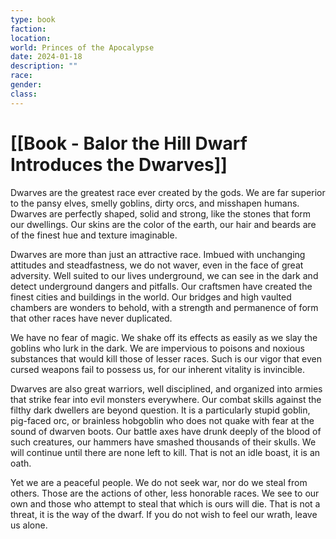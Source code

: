```yaml
---
type: book
faction: 
location: 
world: Princes of the Apocalypse
date: 2024-01-18
description: ""
race: 
gender: 
class:
---
```

# [[Book - Balor the Hill Dwarf Introduces the Dwarves]]

Dwarves are the greatest race ever created by the gods. We are far superior to the pansy elves, smelly goblins, dirty orcs, and misshapen humans. Dwarves are perfectly shaped, solid and strong, like the stones that form our dwellings. Our skins are the color of the earth, our hair and beards are of the finest hue and texture imaginable.

Dwarves are more than just an attractive race. Imbued with unchanging attitudes and steadfastness, we do not waver, even in the face of great adversity. Well suited to our lives underground, we can see in the dark and detect underground dangers and pitfalls. Our craftsmen have created the finest cities and buildings in the world. Our bridges and high vaulted chambers are wonders to behold, with a strength and permanence of form that other races have never duplicated.

We have no fear of magic. We shake off its effects as easily as we slay the goblins who lurk in the dark. We are impervious to poisons and noxious substances that would kill those of lesser races. Such is our vigor that even cursed weapons fail to possess us, for our inherent vitality is invincible.

Dwarves are also great warriors, well disciplined, and organized into armies that strike fear into evil monsters everywhere. Our combat skills against the filthy dark dwellers are beyond question. It is a particularly stupid goblin, pig-faced orc, or brainless hobgoblin who does not quake with fear at the sound of dwarven boots. Our battle axes have drunk deeply of the blood of such creatures, our hammers have smashed thousands of their skulls. We will continue until there are none left to kill. That is not an idle boast, it is an oath.

Yet we are a peaceful people. We do not seek war, nor do we steal from others. Those are the actions of other, less honorable races. We see to our own and those who attempt to steal that which is ours will die. That is not a threat, it is the way of the dwarf. If you do not wish to feel our wrath, leave us alone.